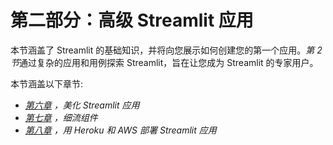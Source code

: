 

# 第二部分：高级 Streamlit 应用

本节涵盖了 Streamlit 的基础知识，并将向您展示如何创建您的第一个应用。*第 2 节*通过复杂的应用和用例探索 Streamlit，旨在让您成为 Streamlit 的专家用户。

本节涵盖以下章节:

*   [*第六章*](B16864_06_Final_VK_ePub.xhtml#_idTextAnchor065) *，美化 Streamlit 应用*
*   [*第七章*](B16864_07_Final_VK_ePub.xhtml#_idTextAnchor074) *，细流组件*
*   [*第八章*](B16864_08_Final_VK_ePub.xhtml#_idTextAnchor081) *，用 Heroku 和 AWS 部署 Streamlit 应用*